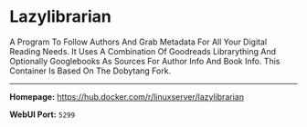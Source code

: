 # Lazylibrarian

A Program To Follow Authors And Grab Metadata For All Your Digital Reading Needs. It Uses A Combination Of Goodreads Librarything And Optionally Googlebooks As Sources For Author Info And Book Info. This Container Is Based On The Dobytang Fork.

---

**Homepage:** https://hub.docker.com/r/linuxserver/lazylibrarian

**WebUI Port:** `5299`